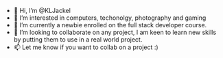 - 👋 Hi, I’m @KLJackel
- 👀 I’m interested in computers, techonolgy, photography and gaming
- 🌱 I’m currently a newbie enrolled on the full stack developer course.
- 💞️ I’m looking to collaborate on any project, I am keen to learn new skills by putting them to use in a real world project.
- 📫 Let me know if you want to collab on a project :)

<!---
KLJackel/KLJackel is a ✨ special ✨ repository because its `README.md` (this file) appears on your GitHub profile.
You can click the Preview link to take a look at your changes.
--->
